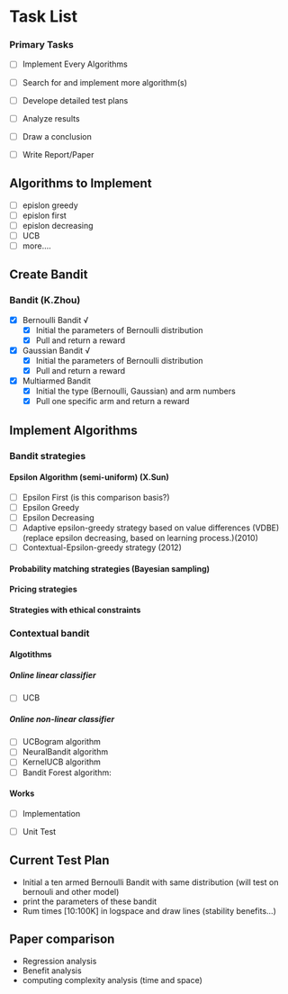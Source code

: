 # Task List

### Primary Tasks
- [ ] Implement Every Algorithms
- [ ] Search for and implement more algorithm(s)
- [ ] Develope detailed test plans
- [ ] Analyze results
- [ ] Draw a conclusion
- [ ] Write Report/Paper


## Algorithms to Implement
- [ ] epislon greedy
- [ ] epislon first
- [ ] epislon decreasing
- [ ] UCB
- [ ] more....

## Create Bandit
### Bandit (K.Zhou)
- [x] Bernoulli Bandit √
  - [x] Initial the parameters of Bernoulli distribution
  - [x] Pull and return a reward
- [x] Gaussian Bandit √
  - [x] Initial the parameters of Bernoulli distribution
  - [x] Pull and return a reward
- [x] Multiarmed Bandit
  - [x] Initial the type (Bernoulli, Gaussian) and arm numbers
  - [x] Pull one specific arm and return a reward

## Implement Algorithms
### Bandit strategies
#### Epsilon Algorithm (semi-uniform) (X.Sun)
- [ ] Epsilon First (is this comparison basis?)
- [ ] Epsilon Greedy
- [ ] Epsilon Decreasing
- [ ] Adaptive epsilon-greedy strategy based on value differences (VDBE) (replace epsilon decreasing, based on learning process.)(2010)
- [ ] Contextual-Epsilon-greedy strategy (2012)
#### Probability matching strategies (Bayesian sampling)
#### Pricing strategies
#### Strategies with ethical constraints

### Contextual bandit
#### Algotithms
##### Online linear classifier
- [ ] UCB
##### Online non-linear classifier
- [ ] UCBogram algorithm
- [ ] NeuralBandit algorithm
- [ ] KernelUCB algorithm
- [ ] Bandit Forest algorithm:
#### Works
- [ ] Implementation
- [ ] Unit Test


## Current Test Plan
* Initial a ten armed Bernoulli Bandit with same distribution (will test on bernouli and other model)
* print the parameters of these bandit
* Rum times [10:100K] in logspace and draw lines (stability benefits...)

## Paper comparison
* Regression analysis
* Benefit analysis
* computing complexity analysis (time and space)


